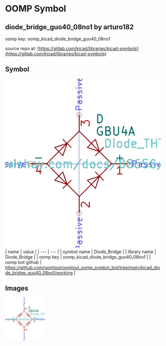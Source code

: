 # OOMP Symbol  
## diode_bridge_guo40_08no1  by arturo182  
  
oomp key: oomp_kicad_diode_bridge_guo40_08no1  
  
source repo at: [https://gitlab.com/kicad/libraries/kicad-symbols](https://gitlab.com/kicad/libraries/kicad-symbols)  
## Symbol  
  
[![working.png](working_600.png)](working.png)  
| name | value | 
| --- | --- | 
| symbol name | Diode_Bridge | 
| library name | Diode_Bridge | 
| oomp key | oomp_kicad_diode_bridge_guo40_08no1 | 
| oomp bot github | https://github.com/oomlout/oomlout_oomp_symbol_bot/tree/main/kicad_diode_bridge_guo40_08no1/working | 
## Images  
  
[![working.png](working_140.png)](working.png)  
